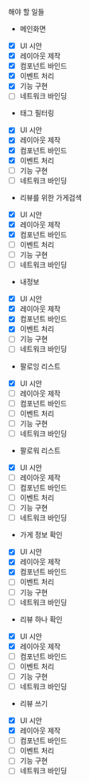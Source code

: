 해야 할 일들
* 메인화면
 - [x] UI 시안
 - [x] 레이아웃 제작
 - [x] 컴포넌트 바인드
 - [x] 이벤트 처리
 - [x] 기능 구현
 - [ ] 네트워크 바인딩
* 태그 필터링
 - [x] UI 시안
 - [x] 레이아웃 제작
 - [x] 컴포넌트 바인드
 - [x] 이벤트 처리
 - [ ] 기능 구현
 - [ ] 네트워크 바인딩
* 리뷰를 위한 가게검색
 - [x] UI 시안
 - [x] 레이아웃 제작
 - [x] 컴포넌트 바인드
 - [ ] 이벤트 처리
 - [ ] 기능 구현
 - [ ] 네트워크 바인딩
* 내정보
 - [x] UI 시안
 - [x] 레이아웃 제작
 - [x] 컴포넌트 바인드
 - [x] 이벤트 처리
 - [ ] 기능 구현
 - [ ] 네트워크 바인딩
- 팔로잉 리스트
 - [x] UI 시안
 - [ ] 레이아웃 제작
 - [ ] 컴포넌트 바인드
 - [ ] 이벤트 처리
 - [ ] 기능 구현
 - [ ] 네트워크 바인딩
* 팔로워 리스트
 - [x] UI 시안
 - [ ] 레이아웃 제작
 - [ ] 컴포넌트 바인드
 - [ ] 이벤트 처리
 - [ ] 기능 구현
 - [ ] 네트워크 바인딩
* 가게 정보 확인
 - [x] UI 시안
 - [x] 레이아웃 제작
 - [x] 컴포넌트 바인드
 - [ ] 이벤트 처리
 - [ ] 기능 구현
 - [ ] 네트워크 바인딩
* 리뷰 하나 확인
 - [x] UI 시안
 - [x] 레이아웃 제작
 - [ ] 컴포넌트 바인드
 - [ ] 이벤트 처리
 - [ ] 기능 구현
 - [ ] 네트워크 바인딩
* 리뷰 쓰기
 - [x] UI 시안
 - [x] 레이아웃 제작
 - [ ] 컴포넌트 바인드
 - [ ] 이벤트 처리
 - [ ] 기능 구현
 - [ ] 네트워크 바인딩
